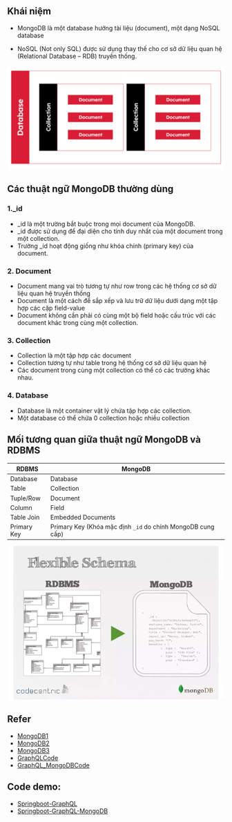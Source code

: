 ## Khái niệm

- MongoDB là một database hướng tài liệu (document), một dạng NoSQL database

- NoSQL (Not only SQL) được sử dụng thay thế cho cơ sở dữ liệu quan hệ (Relational Database – RDB) truyền thống.

![alt text](image-1.png)

## Các thuật ngữ MongoDB thường dùng

### 1.\_id

- \_id là một trường bắt buộc trong mọi document của MongoDB.
- \_id được sử dụng để đại diện cho tính duy nhất của một document trong một collection.
- Trường \_id hoạt động giống như khóa chính (primary key) của document.

### 2. Document

- Document mang vai trò tương tự như row trong các hệ thống cơ sở dữ liệu quan hệ truyền thống
- Document là một cách để sắp xếp và lưu trữ dữ liệu dưới dạng một tập hợp các cặp field-value
- Document không cần phải có cùng một bộ field hoặc cấu trúc với các document khác trong cùng một collection.

### 3. Collection

- Collection là một tập hợp các document
- Collection tương tự như table trong hệ thống cơ sở dữ liệu quan hệ
- Các document trong cùng một collection có thể có các trường khác nhau.

### 4. Database

- Database là một container vật lý chứa tập hợp các collection.
- Một database có thể chứa 0 collection hoặc nhiều collection

## Mối tương quan giữa thuật ngữ MongoDB và RDBMS

| RDBMS       | MongoDB                                                     |
| ----------- | ----------------------------------------------------------- |
| Database    | Database                                                    |
| Table       | Collection                                                  |
| Tuple/Row   | Document                                                    |
| Column      | Field                                                       |
| Table Join  | Embedded Documents                                          |
| Primary Key | Primary Key (Khóa mặc định `_id` do chính MongoDB cung cấp) |

![alt text](image.png)

## Refer

- [MongoDB1](https://itviec.com/blog/mongodb-la-gi/)
- [MongoDB2](https://viblo.asia/p/tim-hieu-ve-mongodb-4P856ajGlY3)
- [MongoDB3](https://stringee.com/vi/blog/post/mongodb-la-gi)
- [GraphQLCode](https://www.bezkoder.com/spring-boot-graphql-example/)
- [GraphQL_MongoDBCode](https://www.bezkoder.com/spring-boot-graphql-mongodb-example-graphql-java/)

## Code demo:

- [Springboot-GraphQL](https://github.com/NgaLe02/spring-boot-graphql-example)
- [Springboot-GraphQL-MongoDB](https://github.com/NgaLe02/spring-boot-graphql-example/tree/spring-boot-graph-mongodb-example)
